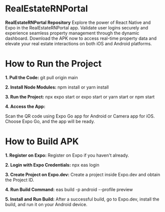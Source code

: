 # RealEstateRNPortal

**RealEstateRNPortal Repository** Explore the power of React Native and Expo in the RealEstateRNPortal app. Validate user logins securely and experience seamless property management through the dynamic dashboard. Download the APK now to access real-time property data and elevate your real estate interactions on both iOS and Android platforms.

# How to Run the Project

**1. Pull the Code:**
git pull origin main

**2. Install Node Modules:**
npm install
or
yarn install

**3. Run the Project:**
npx expo start
or
expo start
or
yarn start
or
npm start

**4. Access the App:**

Scan the QR code using Expo Go app for Android or Camera app for iOS.
Choose Expo Go, and the app will be ready.

# How to Build APK

**1. Register on Expo:**
Register on Expo if you haven't already.

**2. Login with Expo Credentials:**
npx eas login

**3. Create Project on Expo.dev:**
Create a project inside Expo.dev and obtain the Project ID.

**4. Run Build Command:**
eas build -p android --profile preview

**5. Install and Run Build:**
After a successful build, go to Expo.dev, install the build, and run it on your Android device.
